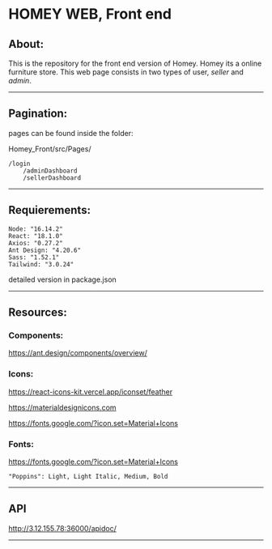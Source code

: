 # HOMEY WEB, Front end

## About:
This is the repository for the front end version of Homey.
Homey its a online furniture store.
This web page consists in two types of user, _seller_ and _admin_.

---

## Pagination:
pages can be found inside the folder:

Homey_Front/src/Pages/

    /login
        /adminDashboard
        /sellerDashboard
---

## Requierements:
    Node: "16.14.2"
    React: "18.1.0"
    Axios: "0.27.2"
    Ant Design: "4.20.6"
    Sass: "1.52.1"
    Tailwind: "3.0.24"

detailed version in package.json

---
## Resources:

### Components:
https://ant.design/components/overview/

### Icons:
https://react-icons-kit.vercel.app/iconset/feather

https://materialdesignicons.com


https://fonts.google.com/?icon.set=Material+Icons

### Fonts:
https://fonts.google.com/?icon.set=Material+Icons

    "Poppins": Light, Light Italic, Medium, Bold
---

## API
http://3.12.155.78:36000/apidoc/

---
